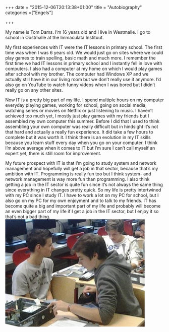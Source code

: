 +++
date = "2015-12-06T20:13:38+01:00"
title = "Autobiography"
categories =["Engels"]

+++

My name is Tom Dams. I’m 16 years old and I live in Westmalle. I go to school in Oostmalle at the Immaculata Instituut.

My first experiences with IT were the IT lessons in primary school. The first time was when I was 6 years old. We would just go on sites where we could play games to train spelling, basic math and much more. I remember the first time we had IT lessons in primary school and I instantly fell in love with computers. I also had a computer at my home on which I would play games after school with my brother. The computer had Windows XP and we actually still have it in our living room but we don’t really use it anymore. I’d also go on YouTube to watch funny videos when I was bored but I didn’t really go on any other sites.

Now IT is a pretty big part of my life. I spend multiple hours on my computer everyday playing games, working for school, going on social media, watching series or movies on Netflix or just listening to music. I haven’t achieved too much yet, I mostly just play games with my friends but I assembled my own computer this summer. Before I did that I used to think assembling your own computer was really difficult but in hindsight it’s not that hard and actually a really fun experience. It did take a few hours to complete but it was worth it. I think there is an evolution in my IT skills because you learn stuff every day when you go on your computer. I think I’m above average when it comes to IT but I’m sure I can’t call myself an expert yet, there is still room for improvement.

My future prospect with IT is that I’m going to study system and network management and hopefully will get a job in that sector, because that’s my ambition with IT. Programming is really fun too but I think system- and network management is way more fun than programming. I also think getting a job in the IT sector is quite fun since it’s not always the same thing since everything in IT changes pretty quick.
So my life is pretty intertwined with my PC since I study IT. I have to work a lot on my PC for school, but I also go on my PC for my own enjoyment and to talk to my friends. IT has become quite a big and important part of my life and probably will become an even bigger part of my life if I get a job in the IT sector, but I enjoy it so that’s not a bad thing.
![](GIP/Autobiography.jpg)